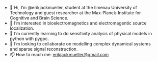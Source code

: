 - 👋 Hi, I’m @erikjackmueller, student at the Ilmenau University of Technology and guest researcher at the Max-Planck-Institute for Cognitive and Brain Science.
- 👀 I’m interested in bioelectromagnetics and electromagentic source localization.
- 🌱 I’m currently learning to do sensitivity analysis of physical models in python with pygpc.
- 💞️ I’m looking to collaborate on modelling complex dynamical systems and sparse signal reconstruction.
- 📫 How to reach me: erikjackmueller@gmail.com

<!---
erikjackmueller/erikjackmueller is a ✨ special ✨ repository because its `README.md` (this file) appears on your GitHub profile.
You can click the Preview link to take a look at your changes.
--->
